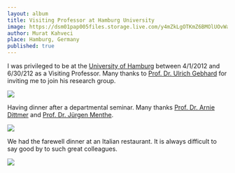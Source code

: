 ```yaml
---
layout: album
title: Visiting Professor at Hamburg University
image: https://dsm01pap005files.storage.live.com/y4mZkLgOTKmZ6BMOlUOvWacB00WaUwpl4fZ_qLnhRq08as3Abo9kF6X_rGJMKaLP_y4WUKNn7a0Yb2RyC05QC-r07UEN9pPrc061rv9ug0QzI1SgnuqPHCulboulxE-xk0Xiep6DkCPSe6nHdsJzLsdmLQm96nSVAhlG5kXlarbjdzTnTxsPv-mPMTpPQinV_vt?width=1200&height=900&cropmode=none
author: Murat Kahveci
place: Hamburg, Germany
published: true
---
```

I was privileged to be at the [University of Hamburg](https://www.uni-hamburg.de/en.html) between 4/1/2012 and 6/30/212 as a Visiting Professor. Many thanks to [Prof. Dr. Ulrich Gebhard](https://www.ew.uni-hamburg.de/ueber-die-fakultaet/personen/gebhard.html) for inviting me to join his research group.

![](https://dsm01pap005files.storage.live.com/y4mRRBYVlJLSOx-j6Cpc42Xj9eWnGu1zzrRT7FsO6N6xaN6K0Qja2bZX3XU6QgrwhrGxVz8gkxrcSdBG9WloIP0MfzMsSbA6YoXIbRdmSCRYUv7GjZLWixx2nwJGjYq3KHWiurtmn0heO_Yvn3dpXa_d-DC1s2-luoQZixjW4PcgoUkVpWrYFL3U1kfQfgJGqqo?width=1200&height=900&cropmode=none
)

Having dinner after a departmental seminar. Many thanks [Prof. Dr. Arnie Dittmer](https://www.uni-regensburg.de/biologie-vorklinische-medizin/didaktik-biologie/mitarbeiter/prof-dr-arne-dittmer/index.html) and [Prof. Dr. Jürgen Menthe](https://www.uni-hildesheim.de/en/fb4/institutes/biologie/welcome-to-the-chemistry-department-university-hildesheim/the-team/prof-dr-juergen-menthe/). 

![](https://dsm01pap005files.storage.live.com/y4mnfFkd4Ny_vg-Gx5dKagR8-VguSH0Xjpy82QYeShB1FpX-TgKYhL6q5e4rNOzeUzndUs73TPaAdoum6A03xP5OzMZ-i83nmpQOquACX7_M0mPrrUyj7x1350wlpT21dv9npn2S9ufaBoC813zqMFBF__SCP6t5ZKTponTpwJIkmb30oU0wSQdHr_u2jtPYrDo?width=1200&height=900&cropmode=none)

We had the farewell dinner at an Italian restaurant. It is always difficult to say good by to such great colleagues.  

![](https://dsm01pap005files.storage.live.com/y4mAhiTOSYgmYUSakQWKPh4fZnJMb-ST5-Plx3cgyeWYvs10uK_pu_JYlQodEl47pWeHXcsio4lo4o3tseSqHwqTom_4t3U-sO_R7wMOC2_wE21rMJfyegVzrHe4zOyh67qEJIYPT3JLgIyBUMvQnANNIu27hG_AOCNjms1Oo7bR86n3318pIpYzaq-WoSo9SSr?width=1200&height=900&cropmode=none)